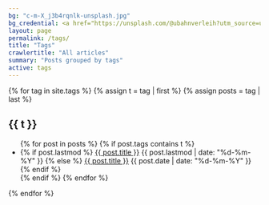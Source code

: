 ```yaml
---
bg: "c-m-X_j3b4rqnlk-unsplash.jpg"
bg_credential: <a href="https://unsplash.com/@ubahnverleih?utm_source=unsplash&utm_medium=referral&utm_content=creditCopyText">C M</a> on <a href="https://unsplash.com/?utm_source=unsplash&utm_medium=referral&utm_content=creditCopyText">Unsplash</a>
layout: page
permalink: /tags/
title: "Tags"
crawlertitle: "All articles"
summary: "Posts grouped by tags"
active: tags
---
```


{% for tag in site.tags %}
  {% assign t = tag | first %}
  {% assign posts = tag | last %}

  <h2 class="category-key" id="{{ t | downcase }}">{{ t }}</h2>

  <ul class="year">
    {% for post in posts %}
      {% if post.tags contains t %}
        <li>
          {% if post.lastmod %}
            <a href="{{ post.url | relative_url}}">{{ post.title }}</a>
            <span class="date">{{ post.lastmod | date: "%d-%m-%Y"  }}</span>
          {% else %}
            <a href="{{ post.url | relative_url}}">{{ post.title }}</a>
            <span class="date">{{ post.date | date: "%d-%m-%Y"  }}</span>
          {% endif %}
        </li>
      {% endif %}
    {% endfor %}
  </ul>

{% endfor %}
